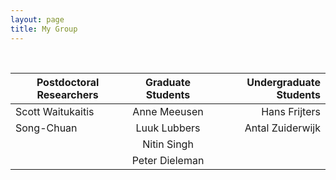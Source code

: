 ```yaml
---
layout: page
title: My Group
---
```

<object width="750" height="450"
data="https://image.ibb.co/k70R6b/group2.jpg">
</object>

<br>
<center>

| Postdoctoral Researchers       | Graduate Students           | Undergraduate Students  |
| ------------- |:-------------:| -----:|
| Scott Waitukaitis      | Anne Meeusen | Hans Frijters |
| Song-Chuan      | Luuk Lubbers      |   Antal Zuiderwijk |
|  | Nitin Singh      |     |
|  | Peter Dieleman      |     |

</center>

